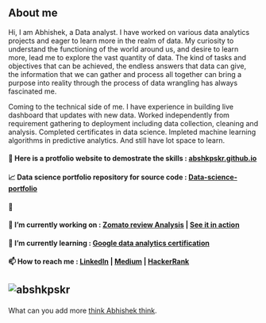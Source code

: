 ## About me
Hi, I am Abhishek, a Data analyst. I have worked on various data analytics projects and eager to learn more in the realm of data. My curiosity to understand the functioning of the world around us, and desire to learn more, lead me to explore the vast quantity of data. The kind of tasks and objectives that can be achieved, the endless answers that data can give, the information that we can gather and process all together can bring a purpose into reality through the process of data wrangling has always fascinated me.

Coming to the technical side of me. I have experience in building live dashboard that updates with new data. Worked independently from requirement gathering to deployment including data collection, cleaning and analysis. Completed certificates in data science. Impleted machine learning algorithms in predictive analytics. And still have lot space to learn.

#### :closed_book: Here is a protfolio website to demostrate the skills :  [abshkpskr.github.io](abshkpskr.github.io)
#### :chart_with_upwards_trend: Data science portfolio repository for source code : [Data-science-portfolio](https://github.com/AbshkPskr/Data-science-portfolio)
#### :scroll: 

#### 🔭 I’m currently working on : [Zomato review Analysis](https://github.com/AbshkPskr/Zomato-Reviews-Analysis) | [See it in action](http://abshkpskr211.pythonanywhere.com/)
#### 🌱 I’m currently learning   : [Google data analytics certification](https://www.coursera.org/professional-certificates/google-data-analytics)
#### 📫 How to reach me          : [LinkedIn](https://www.linkedin.com/in/abshkpskr/) | [Medium](https://medium.com/https://medium.com/@282abhishek) | [HackerRank](https://www.hackerrank.com/282abhishek)



<!-- 👯 I’m looking to collaborate on ...
- 🤔 I’m looking for help with ...
- 💬 Ask me about ...
- 😄 Pronouns: ...
- ⚡ Fun fact: ...
-->

## 
## <p><img align="center" src="https://github-readme-stats.vercel.app/api/top-langs?username=abshkpskr&show_icons=true&locale=en&layout=compact" alt="abshkpskr" /></p>

What can you add more [think Abhishek think](https://www.reddit.com/r/Thinkmarkthink/).

